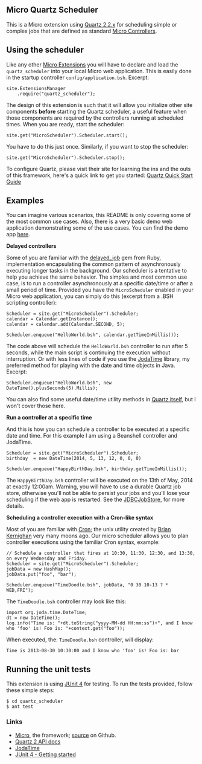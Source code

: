 ## Micro Quartz Scheduler

This is a Micro extension using [Quartz 2.2.x](http://quartz-scheduler.org/api/2.2.0/) for scheduling simple or complex jobs that are defined as standard [Micro Controllers](http://micro-docs.simplegames.ca/controllers.md).

## Using the scheduler
Like any other [Micro Extensions](http://micro-docs.simplegames.ca/extensions.md) you will have to declare and load the `quartz_scheduler` into your local Micro web application. This is easily done in the startup controller `config/application.bsh`. Excerpt:

    site.ExtensionsManager
        .require("quartz_scheduler");

The design of this extension is such that it will allow you initialize other site components **before** starting the Quartz scheduler, a useful feature when those components are required by the controllers running at scheduled times. When you are ready, start the scheduler:

    site.get("MicroScheduler").Scheduler.start();

You have to do this just once. Similarly, if you want to stop the scheduler:

    site.get("MicroScheduler").Scheduler.stop();

To configure Quartz, please visit their site for learning the ins and the outs of this framework, here's a quick link to get you started: [Quartz Quick Start Guide](http://quartz-scheduler.org/documentation/quartz-2.2.x/quick-start)

## Examples
You can imagine various scenarios, this README is only covering some of the most common use cases. Also, there is a very basic demo web application demonstrating some of the use cases. You can find the demo app [here](...todo...).

**Delayed controllers**

Some of you are familiar with the [delayed_job](https://rubygems.org/gems/delayed_job) gem from Ruby, implementation encapsulating the common pattern of asynchronously executing longer tasks in the background. Our scheduler is a tentative to help you achieve the same behavior. The simples and most common use case, is to run a controller asynchronously at a specific date/time or after a small period of time. Provided you have the `MicroScheduler` enabled in your Micro web application, you can simply do this (excerpt from a .BSH scripting controller):

    Scheduler = site.get("MicroScheduler").Scheduler;
    calendar = Calendar.getInstance();
    calendar = calendar.add(Calendar.SECOND, 5);

    Scheduler.enqueue("HelloWorld.bsh", calendar.getTimeInMillis());

The code above will schedule the `HelloWorld.bsh` controller to run after 5 seconds, while the main script is continuing the execution without interruption. Or with less lines of code if you use the [JodaTime](http://www.joda.org/joda-time/quickstart.html) library, my preferred method for playing with the date and time objects in Java. Excerpt:

    Scheduler.enqueue("HelloWorld.bsh", new DateTime().plusSeconds(5).Millis);

You can also find some useful date/time utility methods in [Quartz itself](http://quartz-scheduler.org/api/2.2.0/org/quartz/DateBuilder.html), but I won't cover those here.

**Run a controller at a specific time**

And this is how you can schedule a controller to be executed at a specific date and time. For this example I am using
a Beanshell controller and JodaTime.

    Scheduler = site.get("MicroScheduler").Scheduler;
    birthday  = new DateTime(2014, 5, 13, 12, 0, 0, 0)

    Scheduler.enqueue("HappyBirthDay.bsh", birthday.getTimeInMillis());

The `HappyBirthDay.bsh` controller will be executed on the 13th of May, 2014 at exactly 12:00am. Warning, you will have to use a durable Quartz job store, otherwise you'll not be able to persist your jobs and you'll lose your scheduling if the web app is restarted. See the [JDBCJobStore](http://quartz-scheduler.org/documentation/quartz-2.x/tutorials/tutorial-lesson-09), for more details.

**Scheduling a controller execution with a Cron-like syntax**

Most of you are familiar with [Cron](http://en.wikipedia.org/wiki/Cron); the unix utility created by [Brian Kernighan](http://en.wikipedia.org/wiki/Brian_Kernighan) very many moons ago. Our micro scheduler allows you to plan controller executions using the familiar Cron syntax, example:

    // Schedule a controller that fires at 10:30, 11:30, 12:30, and 13:30, on every Wednesday and Friday.
    Scheduler = site.get("MicroScheduler").Scheduler;
    jobData = new HashMap();
    jobData.put("foo", "bar");

    Scheduler.enqueue("TimeDoodle.bsh", jobData, "0 30 10-13 ? * WED,FRI");

The `TimeDoodle.bsh` controller may look like this:

    import org.joda.time.DateTime;
    dt = new DateTime();
    log.info("Time is: "+dt.toString("yyyy-MM-dd HH:mm:ss")+", and I know who 'foo' is! Foo is: "+context.get("foo"));

When executed, the: `TimeDoodle.bsh` controller, will display:

    Time is 2013-08-30 10:30:00 and I know who 'foo' is! Foo is: bar

## Running the unit tests
This extension is using [JUnit 4](http://junit.org/) for testing. To run the tests provided, follow these simple steps:

    $ cd quartz_scheduler
    $ ant test

### Links
 - [Micro](http://micro-docs.simplegames.ca/), the framework; [source](https://github.com/florinpatrascu/micro) on Github.
 - [Quartz 2 API docs](http://quartz-scheduler.org/api/2.2.0/)
 - [JodaTime](http://www.joda.org/joda-time/)
 - [JUnit 4 - Getting started](https://github.com/junit-team/junit/wiki/Getting-started)

